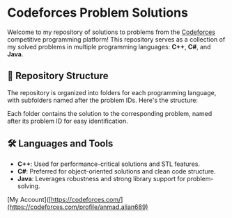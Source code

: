 # Codeforces Problem Solutions

Welcome to my repository of solutions to problems from the [Codeforces](https://codeforces.com/) competitive programming platform! This repository serves as a collection of my solved problems in multiple programming languages: **C++**, **C#**, and **Java**.

## 📂 Repository Structure

The repository is organized into folders for each programming language, with subfolders named after the problem IDs. Here's the structure:


Each folder contains the solution to the corresponding problem, named after its problem ID for easy identification.

## 🛠 Languages and Tools

- **C++**: Used for performance-critical solutions and STL features.
- **C#**: Preferred for object-oriented solutions and clean code structure.
- **Java**: Leverages robustness and strong library support for problem-solving.

[My Account]([https://codeforces.com/](https://codeforces.com/profile/anmad.alian689)


